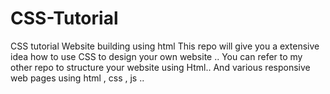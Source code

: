 # CSS-Tutorial
CSS tutorial
Website building using html This repo will give you a extensive idea how to use CSS to design your own website ..
You can refer to my other repo to structure your website using Html..
And various responsive web pages using html , css , js ..
